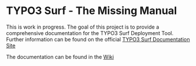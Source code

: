 TYPO3 Surf - The Missing Manual
===============================

This is work in progress. The goal of this project is to provide a comprehensive documentation for the TYPO3 Surf Deployment Tool. Further information can be found on the official [TYPO3 Surf Documentation Site](http://docs.typo3.org/surf/TYPO3SurfDocumentation/)

The documentation can be found in the [Wiki](https://github.com/michaelknoll/surftmm/wiki)
